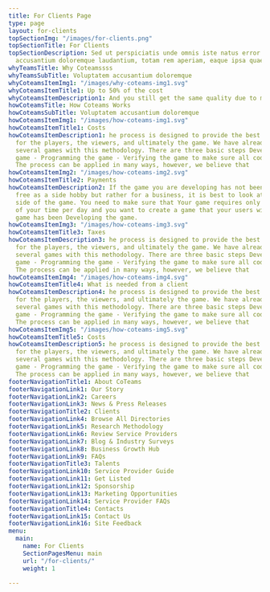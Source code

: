 ```yaml
---
title: For Clients Page
type: page
layout: for-clients
topSectionImg: "/images/for-clients.png"
topSectionTitle: For Clients
topSectionDescription: Sed ut perspiciatis unde omnis iste natus error sit voluptatem
  accusantium doloremque laudantium, totam rem aperiam, eaque ipsa quae
whyTeamsTitle: Why Coteamssss
whyTeamsSubTitle: Voluptatem accusantium doloremque
whyCoteamsItemImg1: "/images/why-coteams-img1.svg"
whyCoteamsItemTitle1: Up to 50% of the cost
whyCoteamsItemDescription1: And you still get the same quality due to minimized overheads.
howCoteamsTitle: How Coteams Works
howCoteamsSubTitle: Voluptatem accusantium doloremque
howCoteamsItemImg1: "/images/how-coteams-img1.svg"
howCoteamsItemTitle1: Costs
howCoteamsItemDescription1: he process is designed to provide the best experience
  for the players, the viewers, and ultimately the game. We have already developed
  several games with this methodology. There are three basic steps Developing the
  game - Programming the game - Verifying the game to make sure all code is working.
  The process can be applied in many ways, however, we believe that
howCoteamsItemImg2: "/images/how-coteams-img2.svg"
howCoteamsItemTitle2: Payments
howCoteamsItemDescription2: If the game you are developing has not been created for
  free as a side hobby but rather for a business, it is best to look at the business
  side of the game. You need to make sure that Your game requires only 30 – 60 minutes
  of your time per day and you want to create a game that your users will love. Your
  game has been Developing the game.
howCoteamsItemImg3: "/images/how-coteams-img3.svg"
howCoteamsItemTitle3: Taxes
howCoteamsItemDescription3: he process is designed to provide the best experience
  for the players, the viewers, and ultimately the game. We have already developed
  several games with this methodology. There are three basic steps Developing the
  game - Programming the game - Verifying the game to make sure all code is working.
  The process can be applied in many ways, however, we believe that
howCoteamsItemImg4: "/images/how-coteams-img4.svg"
howCoteamsItemTitle4: What is needed from a client
howCoteamsItemDescription4: he process is designed to provide the best experience
  for the players, the viewers, and ultimately the game. We have already developed
  several games with this methodology. There are three basic steps Developing the
  game - Programming the game - Verifying the game to make sure all code is working.
  The process can be applied in many ways, however, we believe that
howCoteamsItemImg5: "/images/how-coteams-img5.svg"
howCoteamsItemTitle5: Costs
howCoteamsItemDescription5: he process is designed to provide the best experience
  for the players, the viewers, and ultimately the game. We have already developed
  several games with this methodology. There are three basic steps Developing the
  game - Programming the game - Verifying the game to make sure all code is working.
  The process can be applied in many ways, however, we believe that
footerNavigationTitle1: About CoTeams
footerNavigationLink1: Our Story
footerNavigationLink2: Careers
footerNavigationLink3: News & Press Releases
footerNavigationTitle2: Clients
footerNavigationLink4: Browse All Directories
footerNavigationLink5: Research Methodology
footerNavigationLink6: Review Service Providers
footerNavigationLink7: Blog & Industry Surveys
footerNavigationLink8: Business Growth Hub
footerNavigationLink9: FAQs
footerNavigationTitle3: Talents
footerNavigationLink10: Service Provider Guide
footerNavigationLink11: Get Listed
footerNavigationLink12: Sponsorship
footerNavigationLink13: Marketing Opportunities
footerNavigationLink14: Service Provider FAQs
footerNavigationTitle4: Contacts
footerNavigationLink15: Contact Us
footerNavigationLink16: Site Feedback
menu:
  main:
    name: For Clients
    SectionPagesMenu: main
    url: "/for-clients/"
    weight: 1

---
```

